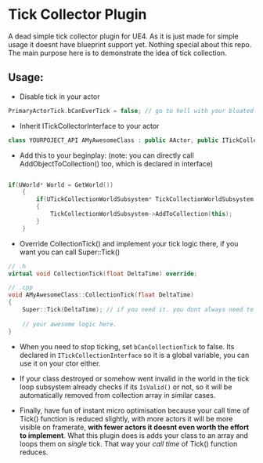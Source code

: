 # Tick Collector Plugin

A dead simple tick collector plugin for UE4. As it is just made for simple usage it doesnt have blueprint support yet. Nothing special about this repo. The main purpose here is to demonstrate the idea of tick collection.

<h2>Usage:</h2>

- Disable tick in your actor

```cpp
PrimaryActorTick.bCanEverTick = false; // go to hell with your bloated tick FTickableGameObject..
```

- Inherit ITickCollectorInterface to your actor

```cpp
class YOURPOJECT_API AMyAwesomeClass : public AActor, public ITickCollectorInterface
```

- Add this to your beginplay: (note: you can directly call AddObjectToCollection() too, which is declared in interface)

```cpp

if(UWorld* World = GetWorld())
    {
        if(UTickCollectionWorldSubsystem* TickCollectionWorldSubsystem = World->GetSubsystem<UTickCollectionWorldSubsystem>())
        {
            TickCollectionWorldSubsystem->AddToCollection(this);
        }
    }
 ```

- Override CollectionTick() and implement your tick logic there, if you want you can call Super::Tick()

```cpp
// .h
virtual void CollectionTick(float DeltaTime) override;

// .cpp
void AMyAwesomeClass::CollectionTick(float DeltaTime)
{
    Super::Tick(DeltaTime); // if you need it. you dont always need to call it.
    
    // your awesome logic here.
}
 ```
 
- When you need to stop ticking, set `bCanCollectionTick` to false. Its declared in `ITickCollectionInterface` so it is a global variable, you can use it on your ctor either.

- If your class destroyed or somehow went invalid in the world in the tick loop subsystem already checks if its `IsValid()` or not, so it will be automatically removed from collection array in similar cases. 

- Finally, have fun of instant micro optimisation because your call time of Tick() function is reduced slightly, with more actors it will be more visible on framerate, **with fewer actors it doesnt even worth the effort to implement**. What this plugin does is adds your class to an array and loops them on *single* tick. That way your *call time* of Tick() function reduces. 
